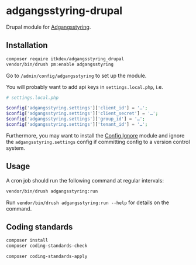 # adgangsstyring-drupal

Drupal module for [Adgangsstyring](https://github.com/itk-dev/adgangsstyring).

## Installation

```sh
composer require itkdev/adgangsstyring_drupal
vendor/bin/drush pm:enable adgangsstyring
```

Go to `/admin/config/adgangsstyring` to set up the module.

You will probably want to add api keys in `settings.local.php`, i.e.

```php
# settings.local.php

$config['adgangsstyring.settings']['client_id'] = '…';
$config['adgangsstyring.settings']['client_secret'] = '…';
$config['adgangsstyring.settings']['group_id'] = '…';
$config['adgangsstyring.settings']['tenant_id'] = '…';
```

Furthermore, you may want to install the [Config
Ignore](https://www.drupal.org/project/config_ignore) module and ignore the
`adgangsstyring.settings` config if committing config to a version control
system.

## Usage

A cron job should run the following command at regular intervals:

```sh
vendor/bin/drush adgangsstyring:run
```

Run `vendor/bin/drush adgangsstyring:run --help` for details on the command.

## Coding standards

```sh
composer install
composer coding-standards-check
```

```sh
composer coding-standards-apply
```
